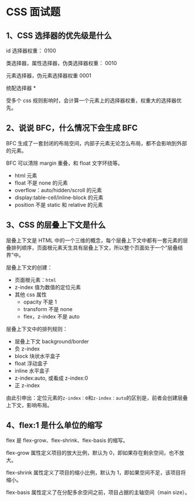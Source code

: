# CSS 面试题

## 1、CSS 选择器的优先级是什么

id 选择器权重： 0100

类选择器，属性选择器，伪类选择器权重： 0010

元素选择器，伪元素选择器权重 0001

统配选择器 \*

受多个 css 规则影响时，会计算一个元素上的选择器权重，权重大的选择器优先。

## 2、说说 BFC，什么情况下会生成 BFC

BFC 生成了一套封闭的布局空间，内部子元素无论怎么布局，都不会影响到外部的元素。

BFC 可以清除 margin 重叠，和 float 文字环绕等。

- html 元素
- float 不是 none 的元素
- overflow：auto/hidden/scroll 的元素
- display:table-cell/inline-block 的元素
- position 不是 static 和 relative 的元素

## 3、CSS 的层叠上下文是什么

层叠上下文是 HTML 中的一个三维的概念，每个层叠上下文中都有一套元素的层叠排列顺序，页面根元素天生具有层叠上下文，所以整个页面处于一个“层叠结界”中。

层叠上下文的创建：

- 页面根元素：`html`
- z-index 值为数值的定位元素
- 其他 css 属性
  - opacity 不是 1
  - transform 不是 none
  - flex，z-index 不是 auto

层叠上下文中的排列规则：

- 层叠上下文 background/border
- 负 z-index
- block 块状水平盒子
- float 浮动盒子
- inline 水平盒子
- z-index:auto, 或看成 z-index:0
- 正 z-index

由此引申出：定位元素的`z-index：0`和`z-index：auto`的区别是，前者会创建层叠上下文，影响布局。

## 4、flex:1 是什么单位的缩写

flex 是 flex-grow、flex-shrink、flex-basis 的缩写。

flex-grow 属性定义项目的放大比例，默认为 0，即如果存在剩余空间，也不放大。

flex-shrink 属性定义了项目的缩小比例，默认为 1，即如果空间不足，该项目将缩小。

flex-basis 属性定义了在分配多余空间之前，项目占据的主轴空间（main size）。

